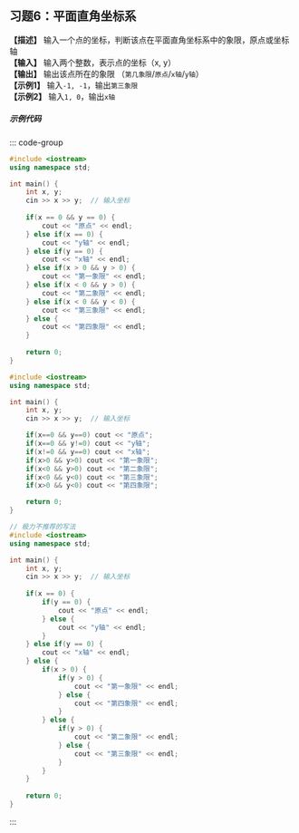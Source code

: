 ## 习题6：平面直角坐标系

**【描述】** 输入一个点的坐标，判断该点在平面直角坐标系中的象限，原点或坐标轴 <br/>
**【输入】** 输入两个整数，表示点的坐标（x, y） <br/>
**【输出】** 输出该点所在的象限 （`第几象限`/`原点`/`x轴`/`y轴`）<br/>
**【示例1】** 输入`-1, -1`，输出`第三象限` <br/>
**【示例2】** 输入`1, 0`，输出`x轴` <br/>

##### 示例代码

<PasswordProtected>

::: code-group
```cpp [写法1]
#include <iostream>
using namespace std;

int main() {
    int x, y;
    cin >> x >> y;  // 输入坐标
    
    if(x == 0 && y == 0) {
        cout << "原点" << endl;
    } else if(x == 0) {
        cout << "y轴" << endl;
    } else if(y == 0) {
        cout << "x轴" << endl;
    } else if(x > 0 && y > 0) {
        cout << "第一象限" << endl;
    } else if(x < 0 && y > 0) {
        cout << "第二象限" << endl;
    } else if(x < 0 && y < 0) {
        cout << "第三象限" << endl;
    } else {
        cout << "第四象限" << endl;
    }
    
    return 0;
}
```

```cpp [写法2]
#include <iostream>
using namespace std;

int main() {
    int x, y;
    cin >> x >> y;  // 输入坐标

    if(x==0 && y==0) cout << "原点";
    if(x==0 && y!=0) cout << "y轴";
    if(x!=0 && y==0) cout << "x轴";
    if(x>0 && y>0) cout << "第一象限";
    if(x<0 && y>0) cout << "第二象限";
    if(x<0 && y<0) cout << "第三象限";
    if(x>0 && y<0) cout << "第四象限";

    return 0;
}
```

```cpp [写法3]
// 极力不推荐的写法
#include <iostream>
using namespace std;

int main() {
    int x, y;
    cin >> x >> y;  // 输入坐标
    
    if(x == 0) {
        if(y == 0) {
            cout << "原点" << endl;
        } else {
            cout << "y轴" << endl;
        }
    } else if(y == 0) {
        cout << "x轴" << endl;
    } else {
        if(x > 0) {
            if(y > 0) {
                cout << "第一象限" << endl;
            } else {
                cout << "第四象限" << endl;
            }
        } else {
            if(y > 0) {
                cout << "第二象限" << endl;
            } else {
                cout << "第三象限" << endl;
            }
        }
    }
    
    return 0;
}
```
:::

</PasswordProtected>

